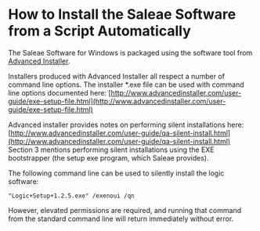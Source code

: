 # How to Install the Saleae Software from a Script Automatically

The Saleae Software for Windows is packaged using the software tool from [Advanced Installer](http://www.advancedinstaller.com/).

Installers produced with Advanced Installer all respect a number of command line options. The installer \*.exe file can be used with command line options documented here: [http://www.advancedinstaller.com/user-guide/exe-setup-file.html](http://www.advancedinstaller.com/user-guide/exe-setup-file.html)

Advanced installer provides notes on performing silent installations here: [http://www.advancedinstaller.com/user-guide/qa-silent-install.html](http://www.advancedinstaller.com/user-guide/qa-silent-install.html) Section 3 mentions performing silent installations using the EXE bootstrapper \(the setup exe program, which Saleae provides\).

The following command line can be used to silently install the logic software:

```text
"Logic+Setup+1.2.5.exe" /exenoui /qn
```

However, elevated permissions are required, and running that command from the standard command line will return immediately without error.


